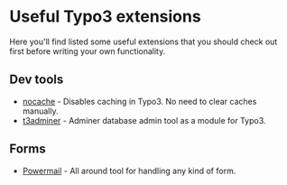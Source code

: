 # Useful Typo3 extensions

Here you'll find listed some useful extensions that you should check out first
before writing your own functionality.

## Dev tools

- [nocache](https://github.com/FluidTYPO3/uncache) - Disables caching in Typo3. No need to clear caches manually.
- [t3adminer](https://github.com/TYPO3-svn-archive/t3adminer) - Adminer database admin tool as a module for Typo3.

## Forms

- [Powermail](http://typo3.org/extensions/repository/view/powermail) - All around tool for handling any kind of form.
